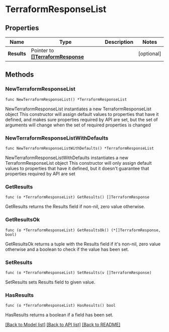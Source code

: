 # TerraformResponseList

## Properties

Name | Type | Description | Notes
------------ | ------------- | ------------- | -------------
**Results** | Pointer to [**[]TerraformResponse**](TerraformResponse.md) |  | [optional] 

## Methods

### NewTerraformResponseList

`func NewTerraformResponseList() *TerraformResponseList`

NewTerraformResponseList instantiates a new TerraformResponseList object
This constructor will assign default values to properties that have it defined,
and makes sure properties required by API are set, but the set of arguments
will change when the set of required properties is changed

### NewTerraformResponseListWithDefaults

`func NewTerraformResponseListWithDefaults() *TerraformResponseList`

NewTerraformResponseListWithDefaults instantiates a new TerraformResponseList object
This constructor will only assign default values to properties that have it defined,
but it doesn't guarantee that properties required by API are set

### GetResults

`func (o *TerraformResponseList) GetResults() []TerraformResponse`

GetResults returns the Results field if non-nil, zero value otherwise.

### GetResultsOk

`func (o *TerraformResponseList) GetResultsOk() (*[]TerraformResponse, bool)`

GetResultsOk returns a tuple with the Results field if it's non-nil, zero value otherwise
and a boolean to check if the value has been set.

### SetResults

`func (o *TerraformResponseList) SetResults(v []TerraformResponse)`

SetResults sets Results field to given value.

### HasResults

`func (o *TerraformResponseList) HasResults() bool`

HasResults returns a boolean if a field has been set.


[[Back to Model list]](../README.md#documentation-for-models) [[Back to API list]](../README.md#documentation-for-api-endpoints) [[Back to README]](../README.md)


